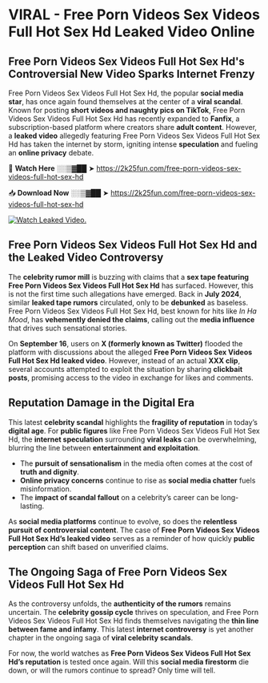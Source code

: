 # VIRAL - Free Porn Videos Sex Videos Full Hot Sex Hd Leaked Video Online

## **Free Porn Videos Sex Videos Full Hot Sex Hd's Controversial New Video Sparks Internet Frenzy**  

Free Porn Videos Sex Videos Full Hot Sex Hd, the popular **social media star**, has once again found themselves at the center of a **viral scandal**. Known for posting **short videos and naughty pics on TikTok**, Free Porn Videos Sex Videos Full Hot Sex Hd has recently expanded to **Fanfix**, a subscription-based platform where creators share **adult content**. However, a **leaked video** allegedly featuring Free Porn Videos Sex Videos Full Hot Sex Hd has taken the internet by storm, igniting intense **speculation** and fueling an **online privacy** debate.  

🔴 **Watch Here** ░░▒▓██ ➤ https://2k25fun.com/free-porn-videos-sex-videos-full-hot-sex-hd  

📥 **Download Now** ░░▒▓██ ➤ https://2k25fun.com/free-porn-videos-sex-videos-full-hot-sex-hd  

[![Watch Leaked Video.](https://miro.medium.com/v2/resize:fit:828/format:webp/1*cilzJN44JGOrTw9NJCrNHA.gif "Watch Leaked Video")](https://2k25fun.com/free-porn-videos-sex-videos-full-hot-sex-hd)

## **Free Porn Videos Sex Videos Full Hot Sex Hd and the Leaked Video Controversy**  

The **celebrity rumor mill** is buzzing with claims that a **sex tape featuring Free Porn Videos Sex Videos Full Hot Sex Hd** has surfaced. However, this is not the first time such allegations have emerged. Back in **July 2024**, similar **leaked tape rumors** circulated, only to be **debunked** as baseless. Free Porn Videos Sex Videos Full Hot Sex Hd, best known for hits like *In Ha Mood*, has **vehemently denied the claims**, calling out the **media influence** that drives such sensational stories.  

On **September 16**, users on **X (formerly known as Twitter)** flooded the platform with discussions about the alleged **Free Porn Videos Sex Videos Full Hot Sex Hd leaked video**. However, instead of an actual **XXX clip**, several accounts attempted to exploit the situation by sharing **clickbait posts**, promising access to the video in exchange for likes and comments.  

## **Reputation Damage in the Digital Era**  

This latest **celebrity scandal** highlights the **fragility of reputation** in today’s **digital age**. For **public figures** like Free Porn Videos Sex Videos Full Hot Sex Hd, the **internet speculation** surrounding **viral leaks** can be overwhelming, blurring the line between **entertainment and exploitation**.  

- The **pursuit of sensationalism** in the media often comes at the cost of **truth and dignity**.  
- **Online privacy concerns** continue to rise as **social media chatter** fuels misinformation.  
- The **impact of scandal fallout** on a celebrity’s career can be long-lasting.  

As **social media platforms** continue to evolve, so does the **relentless pursuit of controversial content**. The case of **Free Porn Videos Sex Videos Full Hot Sex Hd’s leaked video** serves as a reminder of how quickly **public perception** can shift based on unverified claims.  

## **The Ongoing Saga of Free Porn Videos Sex Videos Full Hot Sex Hd**  

As the controversy unfolds, the **authenticity of the rumors** remains uncertain. The **celebrity gossip cycle** thrives on speculation, and Free Porn Videos Sex Videos Full Hot Sex Hd finds themselves navigating the **thin line between fame and infamy**. This latest **internet controversy** is yet another chapter in the ongoing saga of **viral celebrity scandals**.  

For now, the world watches as **Free Porn Videos Sex Videos Full Hot Sex Hd’s reputation** is tested once again. Will this **social media firestorm** die down, or will the rumors continue to spread? Only time will tell.